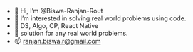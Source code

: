 - 👋 Hi, I’m @Biswa-Ranjan-Rout
- 👀 I’m interested in solving real world problems using code.
- 🌱 DS, Algo, CP, React Native
- 💞️ solution for any real world problems.
- 📫 ranjan.biswa.r@gmail.com

<!---
Biswa-Ranjan-Rout/Biswa-Ranjan-Rout is a ✨ special ✨ repository because its `README.md` (this file) appears on your GitHub profile.
You can click the Preview link to take a look at your changes.
--->
